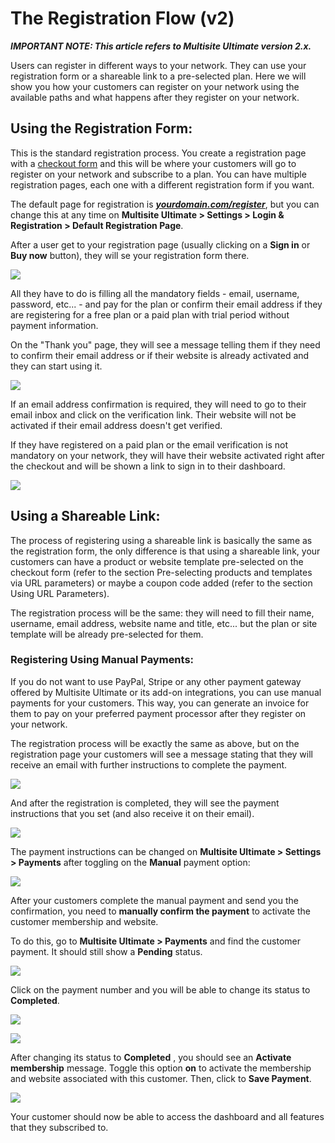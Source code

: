 # The Registration Flow (v2)

_**IMPORTANT NOTE: This article refers to Multisite Ultimate version 2.x.**_

Users can register in different ways to your network. They can use your registration form or a shareable link to a pre-selected plan. Here we will show you how your customers can register on your network using the available paths and what happens after they register on your network.

## Using the Registration Form:

This is the standard registration process. You create a registration page with a [checkout form](https://help.wpultimo.com/article/406-customizing-your-registration-form) and this will be where your customers will go to register on your network and subscribe to a plan. You can have multiple registration pages, each one with a different registration form if you want.

The default page for registration is [_**yourdomain.com/register**_](http://yourdomain.com/register), but you can change this at any time on **Multisite Ultimate > Settings > Login & Registration > Default Registration Page**.

After a user get to your registration page (usually clicking on a **Sign in** or **Buy now** button), they will se your registration form there.

![](https://wp-ultimo-space.fra1.cdn.digitaloceanspaces.com/hs-file-hDcy7S8pBK.png)

All they have to do is filling all the mandatory fields - email, username, password, etc... - and pay for the plan or confirm their email address if they are registering for a free plan or a paid plan with trial period without payment information.

On the "Thank you" page, they will see a message telling them if they need to confirm their email address or if their website is already activated and they can start using it.

![](https://wp-ultimo-space.fra1.cdn.digitaloceanspaces.com/hs-file-FnXxCLt0YW.png)

If an email address confirmation is required, they will need to go to their email inbox and click on the verification link. Their website will not be activated if their email address doesn't get verified.

If they have registered on a paid plan or the email verification is not mandatory on your network, they will have their website activated right after the checkout and will be shown a link to sign in to their dashboard.

![](https://wp-ultimo-space.fra1.cdn.digitaloceanspaces.com/hs-file-DJwvUqQnQU.png)

## Using a Shareable Link:

The process of registering using a shareable link is basically the same as the registration form, the only difference is that using a shareable link, your customers can have a product or website template pre-selected on the checkout form (refer to the section Pre-selecting products and templates via URL parameters) or maybe a coupon code added (refer to the section Using URL Parameters).

The registration process will be the same: they will need to fill their name, username, email address, website name and title, etc... but the plan or site template will be already pre-selected for them.

### Registering Using Manual Payments:

If you do not want to use PayPal, Stripe or any other payment gateway offered by Multisite Ultimate or its add-on integrations, you can use manual payments for your customers. This way, you can generate an invoice for them to pay on your preferred payment processor after they register on your network.

The registration process will be exactly the same as above, but on the registration page your customers will see a message stating that they will receive an email with further instructions to complete the payment.

![](https://wp-ultimo-space.fra1.cdn.digitaloceanspaces.com/hs-file-iSli6MoFGw.png)

And after the registration is completed, they will see the payment instructions that you set (and also receive it on their email).

![](https://wp-ultimo-space.fra1.cdn.digitaloceanspaces.com/hs-file-hX0GPWYfEA.png)

The payment instructions can be changed on **Multisite Ultimate > Settings > Payments** after toggling on the **Manual** payment option:

![](https://wp-ultimo-space.fra1.cdn.digitaloceanspaces.com/hs-file-RpPGDd0BZo.png)

After your customers complete the manual payment and send you the confirmation, you need to **manually confirm the payment** to activate the customer membership and website.

To do this, go to **Multisite Ultimate > Payments** and find the customer payment. It should still show a **Pending** status.

![](https://wp-ultimo-space.fra1.cdn.digitaloceanspaces.com/hs-file-2rW0tFemEP.png)

Click on the payment number and you will be able to change its status to **Completed**.

![](https://wp-ultimo-space.fra1.cdn.digitaloceanspaces.com/hs-file-KiRQKw3wGg.png)

![](https://wp-ultimo-space.fra1.cdn.digitaloceanspaces.com/hs-file-NPFNchZrUa.png)

After changing its status to **Completed** , you should see an **Activate membership** message. Toggle this option **on** to activate the membership and website associated with this customer. Then, click to **Save Payment**.

![](https://wp-ultimo-space.fra1.cdn.digitaloceanspaces.com/hs-file-e3R91KmnUV.png)

Your customer should now be able to access the dashboard and all features that they subscribed to.
